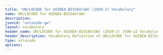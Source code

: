 ```yaml
---
title: "UN/LOCODE for GUINEA-BISSAU(GW) (2020-2) Vocabulary"
name: UN/LOCODE for GUINEA-BISSAU(GW) 
description: 
jsonid: "unlocode-gw"
layout: vocabulary
header_name: UN/LOCODE for GUINEA-BISSAU(GW) (2020-2) JSON-LD Vocabulary
header_description: Vocabulary Definition of UN/LOCODE for GUINEA-BISSAU(GW) (2020-2) semantics in HTML format. JSON-LD format is available at [unlocode-gw.jsonld](/vocabulary/unlocode-gw.jsonld)
type: unlocode
options:
---
```

